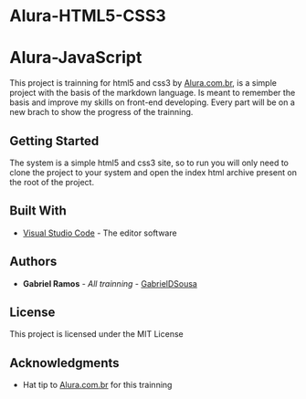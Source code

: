# Alura-HTML5-CSS3
# Alura-JavaScript

This project is trainning for html5 and css3 by [Alura.com.br](https://alura.com.br), is a simple project with the basis of the markdown language. Is meant to remember the basis and improve my skills on front-end developing. Every part will be on a new brach to show the progress of the trainning.

## Getting Started

The system is a simple html5 and css3 site, so to run you will only need to clone the project to your system and open the index html archive present on the root of the project.

## Built With

* [Visual Studio Code](http://www.dropwizard.io/1.0.2/docs/) - The editor software

## Authors

* **Gabriel Ramos** - *All trainning* - [GabrielDSousa](https://github.com/GabrielDSousa)

## License

This project is licensed under the MIT License

## Acknowledgments

* Hat tip to [Alura.com.br](https://alura.com.br) for this trainning

